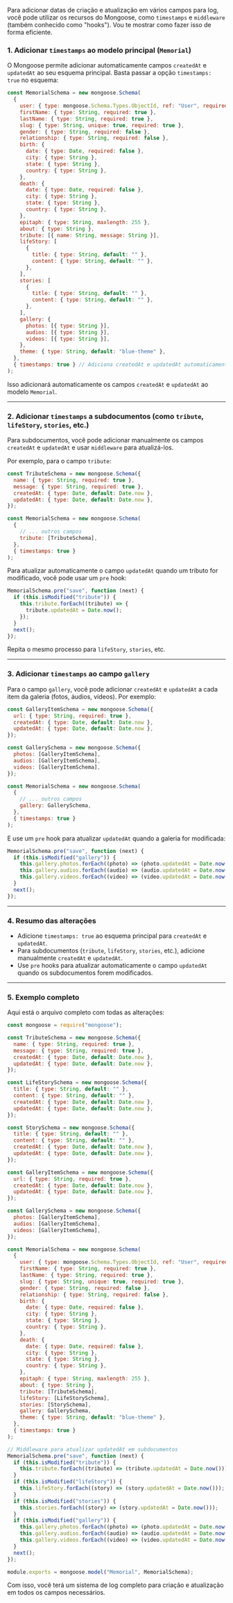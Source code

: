 Para adicionar datas de criação e atualização em vários campos para log, você pode utilizar os recursos do Mongoose, como `timestamps` e `middleware` (também conhecido como "hooks"). Vou te mostrar como fazer isso de forma eficiente.

### 1. **Adicionar `timestamps` ao modelo principal (`Memorial`)**

O Mongoose permite adicionar automaticamente campos `createdAt` e `updatedAt` ao seu esquema principal. Basta passar a opção `timestamps: true` no esquema:

```javascript
const MemorialSchema = new mongoose.Schema(
  {
    user: { type: mongoose.Schema.Types.ObjectId, ref: "User", required: false },
    firstName: { type: String, required: true },
    lastName: { type: String, required: true },
    slug: { type: String, unique: true, required: true },
    gender: { type: String, required: false },
    relationship: { type: String, required: false },
    birth: {
      date: { type: Date, required: false },
      city: { type: String },
      state: { type: String },
      country: { type: String },
    },
    death: {
      date: { type: Date, required: false },
      city: { type: String },
      state: { type: String },
      country: { type: String },
    },
    epitaph: { type: String, maxlength: 255 },
    about: { type: String },
    tribute: [{ name: String, message: String }],
    lifeStory: [
      {
        title: { type: String, default: "" },
        content: { type: String, default: "" },
      },
    ],
    stories: [
      {
        title: { type: String, default: "" },
        content: { type: String, default: "" },
      },
    ],
    gallery: {
      photos: [{ type: String }],
      audios: [{ type: String }],
      videos: [{ type: String }],
    },
    theme: { type: String, default: "blue-theme" },
  },
  { timestamps: true } // Adiciona createdAt e updatedAt automaticamente
);
```

Isso adicionará automaticamente os campos `createdAt` e `updatedAt` ao modelo `Memorial`.

---

### 2. **Adicionar `timestamps` a subdocumentos (como `tribute`, `lifeStory`, `stories`, etc.)**

Para subdocumentos, você pode adicionar manualmente os campos `createdAt` e `updatedAt` e usar `middleware` para atualizá-los.

Por exemplo, para o campo `tribute`:

```javascript
const TributeSchema = new mongoose.Schema({
  name: { type: String, required: true },
  message: { type: String, required: true },
  createdAt: { type: Date, default: Date.now },
  updatedAt: { type: Date, default: Date.now },
});

const MemorialSchema = new mongoose.Schema(
  {
    // ... outros campos
    tribute: [TributeSchema],
  },
  { timestamps: true }
);
```

Para atualizar automaticamente o campo `updatedAt` quando um tributo for modificado, você pode usar um `pre` hook:

```javascript
MemorialSchema.pre("save", function (next) {
  if (this.isModified("tribute")) {
    this.tribute.forEach((tribute) => {
      tribute.updatedAt = Date.now();
    });
  }
  next();
});
```

Repita o mesmo processo para `lifeStory`, `stories`, etc.

---

### 3. **Adicionar `timestamps` ao campo `gallery`**

Para o campo `gallery`, você pode adicionar `createdAt` e `updatedAt` a cada item da galeria (fotos, áudios, vídeos). Por exemplo:

```javascript
const GalleryItemSchema = new mongoose.Schema({
  url: { type: String, required: true },
  createdAt: { type: Date, default: Date.now },
  updatedAt: { type: Date, default: Date.now },
});

const GallerySchema = new mongoose.Schema({
  photos: [GalleryItemSchema],
  audios: [GalleryItemSchema],
  videos: [GalleryItemSchema],
});

const MemorialSchema = new mongoose.Schema(
  {
    // ... outros campos
    gallery: GallerySchema,
  },
  { timestamps: true }
);
```

E use um `pre` hook para atualizar `updatedAt` quando a galeria for modificada:

```javascript
MemorialSchema.pre("save", function (next) {
  if (this.isModified("gallery")) {
    this.gallery.photos.forEach((photo) => (photo.updatedAt = Date.now()));
    this.gallery.audios.forEach((audio) => (audio.updatedAt = Date.now()));
    this.gallery.videos.forEach((video) => (video.updatedAt = Date.now()));
  }
  next();
});
```

---

### 4. **Resumo das alterações**

- Adicione `timestamps: true` ao esquema principal para `createdAt` e `updatedAt`.
- Para subdocumentos (`tribute`, `lifeStory`, `stories`, etc.), adicione manualmente `createdAt` e `updatedAt`.
- Use `pre` hooks para atualizar automaticamente o campo `updatedAt` quando os subdocumentos forem modificados.

---

### 5. **Exemplo completo**

Aqui está o arquivo completo com todas as alterações:

```javascript
const mongoose = require("mongoose");

const TributeSchema = new mongoose.Schema({
  name: { type: String, required: true },
  message: { type: String, required: true },
  createdAt: { type: Date, default: Date.now },
  updatedAt: { type: Date, default: Date.now },
});

const LifeStorySchema = new mongoose.Schema({
  title: { type: String, default: "" },
  content: { type: String, default: "" },
  createdAt: { type: Date, default: Date.now },
  updatedAt: { type: Date, default: Date.now },
});

const StorySchema = new mongoose.Schema({
  title: { type: String, default: "" },
  content: { type: String, default: "" },
  createdAt: { type: Date, default: Date.now },
  updatedAt: { type: Date, default: Date.now },
});

const GalleryItemSchema = new mongoose.Schema({
  url: { type: String, required: true },
  createdAt: { type: Date, default: Date.now },
  updatedAt: { type: Date, default: Date.now },
});

const GallerySchema = new mongoose.Schema({
  photos: [GalleryItemSchema],
  audios: [GalleryItemSchema],
  videos: [GalleryItemSchema],
});

const MemorialSchema = new mongoose.Schema(
  {
    user: { type: mongoose.Schema.Types.ObjectId, ref: "User", required: false },
    firstName: { type: String, required: true },
    lastName: { type: String, required: true },
    slug: { type: String, unique: true, required: true },
    gender: { type: String, required: false },
    relationship: { type: String, required: false },
    birth: {
      date: { type: Date, required: false },
      city: { type: String },
      state: { type: String },
      country: { type: String },
    },
    death: {
      date: { type: Date, required: false },
      city: { type: String },
      state: { type: String },
      country: { type: String },
    },
    epitaph: { type: String, maxlength: 255 },
    about: { type: String },
    tribute: [TributeSchema],
    lifeStory: [LifeStorySchema],
    stories: [StorySchema],
    gallery: GallerySchema,
    theme: { type: String, default: "blue-theme" },
  },
  { timestamps: true }
);

// Middleware para atualizar updatedAt em subdocumentos
MemorialSchema.pre("save", function (next) {
  if (this.isModified("tribute")) {
    this.tribute.forEach((tribute) => (tribute.updatedAt = Date.now()));
  }
  if (this.isModified("lifeStory")) {
    this.lifeStory.forEach((story) => (story.updatedAt = Date.now()));
  }
  if (this.isModified("stories")) {
    this.stories.forEach((story) => (story.updatedAt = Date.now()));
  }
  if (this.isModified("gallery")) {
    this.gallery.photos.forEach((photo) => (photo.updatedAt = Date.now()));
    this.gallery.audios.forEach((audio) => (audio.updatedAt = Date.now()));
    this.gallery.videos.forEach((video) => (video.updatedAt = Date.now()));
  }
  next();
});

module.exports = mongoose.model("Memorial", MemorialSchema);
```

Com isso, você terá um sistema de log completo para criação e atualização em todos os campos necessários.
